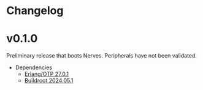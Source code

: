 # Changelog

# v0.1.0

Preliminary release that boots Nerves. Peripherals have not been validated.

- Dependencies
  - [Erlang/OTP 27.0.1](https://erlang.org/download/OTP-27.0.1.README)
  - [Buildroot 2024.05.1](https://lore.kernel.org/buildroot/87ed7xfq78.fsf@dell.be.48ers.dk/T/)
